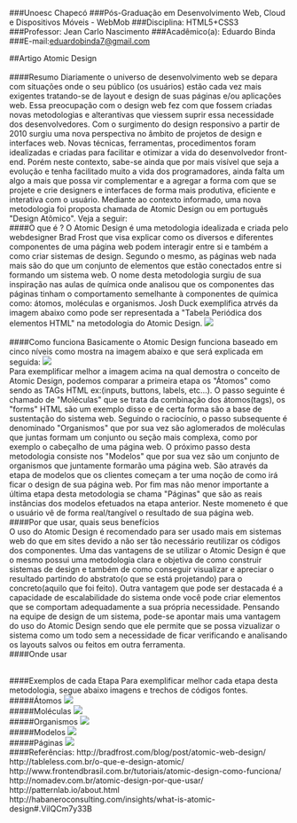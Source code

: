 ###Unoesc Chapecó
###Pós-Graduação em Desenvolvimento Web, Cloud e Dispositivos Móveis - WebMob
###Disciplina: HTML5+CSS3
###Professor: Jean Carlo Nascimento
###Acadêmico(a): Eduardo Binda
###E-mail:eduardobinda7@gmail.com

##Artigo Atomic Design
</br></br>
####Resumo
 Diariamente o universo de desenvolvimento web se depara com situações onde o seu público (os usuários) estão cada vez mais exigentes tratando-se de layout e design de suas páginas e/ou aplicações web. Essa preocupação com o design web fez com que fossem criadas novas metodologias e alterantivas que viessem suprir essa necessidade dos desenvolvedores. Com o surgimento do design responsivo a partir de 2010 surgiu uma nova perspectiva no âmbito de projetos de design e interfaces web. Novas técnicas, ferramentas, procedimentos foram idealizadas e criadas para facilitar e otimizar a vida do desenvolvedor front-end. Porém neste contexto, sabe-se ainda que por mais visível que seja a evolução e tenha facilitado muito a vida dos programadores, ainda falta um algo a mais que possa vir complementar e a agregar a forma com que se projete e crie designers e interfaces de forma mais produtiva, eficiente e interativa com o usuário.
 Mediante ao contexto informado, uma nova metodologia foi proposta chamada de Atomic Design ou em português "Design Atômico". Veja a seguir:
</br>
####O que é ?
 O Atomic Design é uma metodologia idealizada e criada pelo webdesigner Brad Frost que visa explicar como os diversos e diferentes componentes de uma página web podem interagir entre si e também a como criar sistemas de design. Segundo o mesmo, as páginas web nada mais são do que um conjunto de elementos que estão conectados entre si formando um sistema web. O nome desta metodologia surgiu de sua inspiração nas aulas de química onde analisou que os componentes das páginas tinham o comportamento semelhante à componentes de química como: átomos, moléculas e organismos. 
 Josh Duck exemplifica atrvés da imagem abaixo como pode ser representada a "Tabela Periódica dos elementos HTML" na metodologia do Atomic Design.
<img src="http://bradfrost.com/wp-content/uploads/2012/11/Screen-Shot-2012-11-13-at-5.15.05-PM.png">  
</br>
####Como funciona 
 Basicamente o Atomic Design funciona baseado em cinco níveis como mostra na imagem abaixo e que será explicada em seguida:
<img src="http://bradfrost.com/wp-content/uploads/2013/06/atomic-design.png">
</br>
Para exemplificar melhor a imagem acima na qual demostra o conceito de Atomic Design, podemos comparar a primeira etapa os "Átomos" como sendo as TAGs HTML ex:(inputs, buttons, labels, etc...). O passo seguinte é chamado de "Moléculas" que se trata da combinação dos átomos(tags), os "forms" HTML são um exemplo disso e de certa forma são a base de sustentação do sistema web. Seguindo o raciocínio, o passo subsequente é denominado "Organismos" que por sua vez são aglomerados de moléculas que juntas formam um conjunto ou seção mais complexa, como por exemplo o cabeçalho de uma página web. O próximo passo desta metodologia consiste nos "Modelos" que por sua vez são um conjunto de organismos que juntamente formarão uma página web. São através da etapa de modelos que os clientes começam a ter uma noção de como irá ficar o design de sua página web. Por fim mas não menor importante a última etapa desta metodologia se chama "Páginas" que são as reais instâncias dos modelos efetuados na etapa anterior. Neste momeneto é que o usuário vê de forma real/tangível o resultado de sua página web.
</br>
####Por que usar, quais seus benefícios
</br>
 O uso do Atomic Design é recomendado para ser usado mais em sistemas web do que em sites devido a não ser tão necessário reutilizar os códigos dos componentes. 
 Uma das vantagens de se utilizar o Atomic Design é que o mesmo possui uma metodologia clara e objetiva de como construir sistemas de design e também de como conseguir visualizar e apreciar o resultado partindo do abstrato(o que se está projetando) para o concreto(aquilo que foi feito). Outra vantagem que pode ser destacada é a capacidade de escalabilidade do sistema onde você pode criar elementos que se comportam adequadamente a sua própria necessidade. Pensando na equipe de design de um sistema, pode-se apontar mais uma vantagem do uso do Atomic Design sendo que ele permite que se possa vizualizar o sistema como um todo sem a necessidade de ficar verificando e analisando os layouts salvos ou feitos em outra ferramenta. 
</br>
####Onde usar


</br>
####Exemplos de cada Etapa
  Para exemplificar melhor cada etapa desta metodologia, segue abaixo imagens e trechos de códigos fontes.
</br>
#####Átomos
<img src="http://habaneroconsulting.com/~/media/hab/insights/2014/what-is-atomic-design/2014-07-14%202-19-14%20pm.ashx?la=en&hash=8E134410619BEFFE6B8966FABBD8078D5F2E3783">
</br>
#####Moléculas
<img src="http://habaneroconsulting.com/~/media/hab/insights/2014/what-is-atomic-design/2014-07-14%202-18-55%20pm.ashx?la=en&hash=082A830F516D83F3231D49734A0B3F5BEEB909D0">
</br>
#####Organismos
<img src="http://habaneroconsulting.com/~/media/hab/insights/2014/what-is-atomic-design/2014-07-14%202-18-30%20pm.ashx?la=en&hash=9B86E4E01E63346C27BAADC18D7C405C601A9223">
</br>
#####Modelos
<img src="http://habaneroconsulting.com/~/media/hab/insights/2014/what-is-atomic-design/2014-07-14%202-17-48%20pm.ashx?la=en&h=833&w=1192&hash=93E04473FFA985F833ABBAB7B96F204C34C88F39">
</br>
#####Páginas
<img src="http://habaneroconsulting.com/~/media/hab/insights/2014/what-is-atomic-design/2014-07-14%202-10-35%20pm.ashx?la=en&hash=7CDD0C658EC94716BFC207133435715A302931A6">
</br>
####Referências: 
http://bradfrost.com/blog/post/atomic-web-design/
http://tableless.com.br/o-que-e-design-atomic/
http://www.frontendbrasil.com.br/tutoriais/atomic-design-como-funciona/
http://nomadev.com.br/atomic-design-por-que-usar/
http://patternlab.io/about.html
http://habaneroconsulting.com/insights/what-is-atomic-design#.VilQCm7y33B

